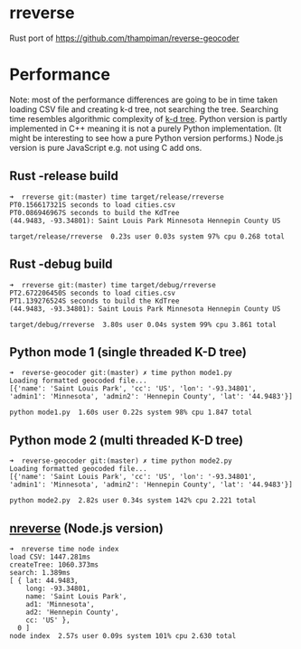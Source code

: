 # rreverse
Rust port of https://github.com/thampiman/reverse-geocoder

# Performance

Note: most of the performance differences are going to be in time taken loading CSV file and creating k-d tree, not searching the tree. Searching time resembles algorithmic complexity of [k-d tree](https://en.wikipedia.org/wiki/K-d_tree). Python version is partly implemented in C++ meaning it is not a purely Python implementation. (It might be interesting to see how a pure Python version performs.) Node.js version is pure JavaScript e.g. not using C add ons.

## Rust -release build

```
➜  rreverse git:(master) time target/release/rreverse 
PT0.156617321S seconds to load cities.csv
PT0.086946967S seconds to build the KdTree
(44.9483, -93.34801): Saint Louis Park Minnesota Hennepin County US

target/release/rreverse  0.23s user 0.03s system 97% cpu 0.268 total
```

## Rust -debug build

```
➜  rreverse git:(master) time target/debug/rreverse
PT2.672206450S seconds to load cities.csv
PT1.139276524S seconds to build the KdTree
(44.9483, -93.34801): Saint Louis Park Minnesota Hennepin County US

target/debug/rreverse  3.80s user 0.04s system 99% cpu 3.861 total
```

## Python mode 1 (single threaded K-D tree)

```
➜  reverse-geocoder git:(master) ✗ time python mode1.py
Loading formatted geocoded file...
[{'name': 'Saint Louis Park', 'cc': 'US', 'lon': '-93.34801', 'admin1': 'Minnesota', 'admin2': 'Hennepin County', 'lat': '44.9483'}]

python mode1.py  1.60s user 0.22s system 98% cpu 1.847 total
```

## Python mode 2 (multi threaded K-D tree)

```
➜  reverse-geocoder git:(master) ✗ time python mode2.py
Loading formatted geocoded file...
[{'name': 'Saint Louis Park', 'cc': 'US', 'lon': '-93.34801', 'admin1': 'Minnesota', 'admin2': 'Hennepin County', 'lat': '44.9483'}]

python mode2.py  2.82s user 0.34s system 142% cpu 2.221 total
```

## [nreverse](https://github.com/llambda/nreverse) (Node.js version)

```
➜  nreverse time node index
load CSV: 1447.281ms
createTree: 1060.373ms
search: 1.389ms
[ { lat: 44.9483,
    long: -93.34801,
    name: 'Saint Louis Park',
    ad1: 'Minnesota',
    ad2: 'Hennepin County',
    cc: 'US' },
  0 ]
node index  2.57s user 0.09s system 101% cpu 2.630 total
```
